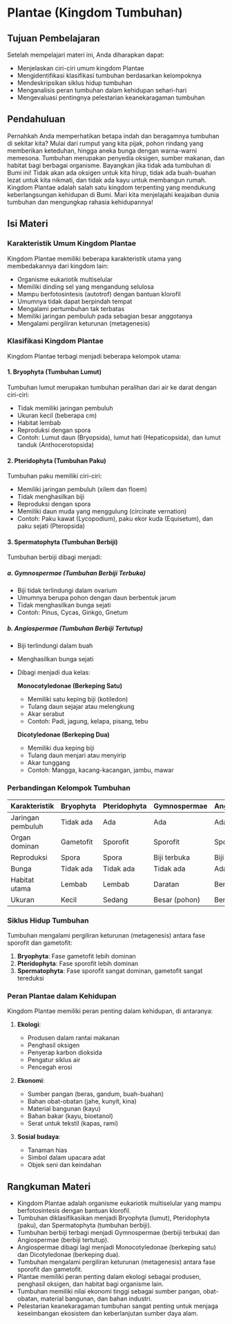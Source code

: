 # Plantae (Kingdom Tumbuhan)

## Tujuan Pembelajaran

Setelah mempelajari materi ini, Anda diharapkan dapat:

- Menjelaskan ciri-ciri umum kingdom Plantae
- Mengidentifikasi klasifikasi tumbuhan berdasarkan kelompoknya
- Mendeskripsikan siklus hidup tumbuhan
- Menganalisis peran tumbuhan dalam kehidupan sehari-hari
- Mengevaluasi pentingnya pelestarian keanekaragaman tumbuhan

## Pendahuluan

Pernahkah Anda memperhatikan betapa indah dan beragamnya tumbuhan di sekitar kita? Mulai dari rumput yang kita pijak, pohon rindang yang memberikan keteduhan, hingga aneka bunga dengan warna-warni memesona. Tumbuhan merupakan penyedia oksigen, sumber makanan, dan habitat bagi berbagai organisme. Bayangkan jika tidak ada tumbuhan di Bumi ini! Tidak akan ada oksigen untuk kita hirup, tidak ada buah-buahan lezat untuk kita nikmati, dan tidak ada kayu untuk membangun rumah. Kingdom Plantae adalah salah satu kingdom terpenting yang mendukung keberlangsungan kehidupan di Bumi. Mari kita menjelajahi keajaiban dunia tumbuhan dan mengungkap rahasia kehidupannya!

## Isi Materi

### Karakteristik Umum Kingdom Plantae

Kingdom Plantae memiliki beberapa karakteristik utama yang membedakannya dari kingdom lain:

- Organisme eukariotik multiselular
- Memiliki dinding sel yang mengandung selulosa
- Mampu berfotosintesis (autotrof) dengan bantuan klorofil
- Umumnya tidak dapat berpindah tempat
- Mengalami pertumbuhan tak terbatas
- Memiliki jaringan pembuluh pada sebagian besar anggotanya
- Mengalami pergiliran keturunan (metagenesis)

### Klasifikasi Kingdom Plantae

Kingdom Plantae terbagi menjadi beberapa kelompok utama:

#### 1. Bryophyta (Tumbuhan Lumut)

Tumbuhan lumut merupakan tumbuhan peralihan dari air ke darat dengan ciri-ciri:

- Tidak memiliki jaringan pembuluh
- Ukuran kecil (beberapa cm)
- Habitat lembab
- Reproduksi dengan spora
- Contoh: Lumut daun (Bryopsida), lumut hati (Hepaticopsida), dan lumut tanduk (Anthocerotopsida)

#### 2. Pteridophyta (Tumbuhan Paku)

Tumbuhan paku memiliki ciri-ciri:

- Memiliki jaringan pembuluh (xilem dan floem)
- Tidak menghasilkan biji
- Reproduksi dengan spora
- Memiliki daun muda yang menggulung (circinate vernation)
- Contoh: Paku kawat (Lycopodium), paku ekor kuda (Equisetum), dan paku sejati (Pteropsida)

#### 3. Spermatophyta (Tumbuhan Berbiji)

Tumbuhan berbiji dibagi menjadi:

##### a. Gymnospermae (Tumbuhan Berbiji Terbuka)

- Biji tidak terlindungi dalam ovarium
- Umumnya berupa pohon dengan daun berbentuk jarum
- Tidak menghasilkan bunga sejati
- Contoh: Pinus, Cycas, Ginkgo, Gnetum

##### b. Angiospermae (Tumbuhan Berbiji Tertutup)

- Biji terlindungi dalam buah
- Menghasilkan bunga sejati
- Dibagi menjadi dua kelas:
  
  **Monocotyledonae (Berkeping Satu)**
  - Memiliki satu keping biji (kotiledon)
  - Tulang daun sejajar atau melengkung
  - Akar serabut
  - Contoh: Padi, jagung, kelapa, pisang, tebu

  **Dicotyledonae (Berkeping Dua)**
  - Memiliki dua keping biji
  - Tulang daun menjari atau menyirip
  - Akar tunggang
  - Contoh: Mangga, kacang-kacangan, jambu, mawar

### Perbandingan Kelompok Tumbuhan

| Karakteristik | Bryophyta | Pteridophyta | Gymnospermae | Angiospermae |
|---------------|-----------|--------------|--------------|--------------|
| Jaringan pembuluh | Tidak ada | Ada | Ada | Ada |
| Organ dominan | Gametofit | Sporofit | Sporofit | Sporofit |
| Reproduksi | Spora | Spora | Biji terbuka | Biji tertutup |
| Bunga | Tidak ada | Tidak ada | Tidak ada | Ada |
| Habitat utama | Lembab | Lembab | Daratan | Beragam |
| Ukuran | Kecil | Sedang | Besar (pohon) | Beragam |

### Siklus Hidup Tumbuhan

Tumbuhan mengalami pergiliran keturunan (metagenesis) antara fase sporofit dan gametofit:

1. **Bryophyta**: Fase gametofit lebih dominan
2. **Pteridophyta**: Fase sporofit lebih dominan
3. **Spermatophyta**: Fase sporofit sangat dominan, gametofit sangat tereduksi

### Peran Plantae dalam Kehidupan

Kingdom Plantae memiliki peran penting dalam kehidupan, di antaranya:

1. **Ekologi**:
   - Produsen dalam rantai makanan
   - Penghasil oksigen
   - Penyerap karbon dioksida
   - Pengatur siklus air
   - Pencegah erosi

2. **Ekonomi**:
   - Sumber pangan (beras, gandum, buah-buahan)
   - Bahan obat-obatan (jahe, kunyit, kina)
   - Material bangunan (kayu)
   - Bahan bakar (kayu, bioetanol)
   - Serat untuk tekstil (kapas, rami)

3. **Sosial budaya**:
   - Tanaman hias
   - Simbol dalam upacara adat
   - Objek seni dan keindahan

## Rangkuman Materi

- Kingdom Plantae adalah organisme eukariotik multiselular yang mampu berfotosintesis dengan bantuan klorofil.
- Tumbuhan diklasifikasikan menjadi Bryophyta (lumut), Pteridophyta (paku), dan Spermatophyta (tumbuhan berbiji).
- Tumbuhan berbiji terbagi menjadi Gymnospermae (berbiji terbuka) dan Angiospermae (berbiji tertutup).
- Angiospermae dibagi lagi menjadi Monocotyledonae (berkeping satu) dan Dicotyledonae (berkeping dua).
- Tumbuhan mengalami pergiliran keturunan (metagenesis) antara fase sporofit dan gametofit.
- Plantae memiliki peran penting dalam ekologi sebagai produsen, penghasil oksigen, dan habitat bagi organisme lain.
- Tumbuhan memiliki nilai ekonomi tinggi sebagai sumber pangan, obat-obatan, material bangunan, dan bahan industri.
- Pelestarian keanekaragaman tumbuhan sangat penting untuk menjaga keseimbangan ekosistem dan keberlanjutan sumber daya alam.
